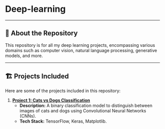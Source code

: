 # Deep-learning

---

## 🚀 About the Repository

This repository is for all my deep learning projects, encompassing various domains such as computer vision, natural language processing, generative models, and more.

---

## 🏗️ Projects Included

Here are some of the projects included in this repository:

1. **[Project 1: Cats vs Dogs Classification](https://github.com/Sahilkumar19/Deep-learning/tree/main/Dog-vs-Cat-Classification)**
   - **Description:** A binary classification model to distinguish between images of cats and dogs using Convolutional Neural Networks (CNNs).
   - **Tech Stack:** TensorFlow, Keras, Matplotlib.


